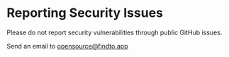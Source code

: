 # Reporting Security Issues

Please do not report security vulnerabilities through public GitHub issues.

Send an email to opensource@findto.app
